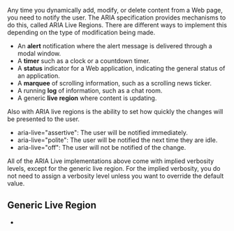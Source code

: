 Any time you dynamically add, modify, or delete content from a Web page,
you need to notify the user. The ARIA specification provides mechanisms
to do this, called ARIA Live Regions. There are different ways to
implement this depending on the type of modification being made.

-   An **alert** notification where the alert message is delivered
    through a modal window.
-   A **timer** such as a clock or a countdown timer.
-   A **status** indicator for a Web application, indicating the general
    status of an application.
-   A **marquee** of scrolling information, such as a scrolling news
    ticker.
-   A running **log** of information, such as a chat room.
-   A generic **live region** where content is updating.

Also with ARIA live regions is the ability to set how quickly the
changes will be presented to the user.

-   aria-live="assertive": The user will be notified immediately.
-   aria-live="polite": The user will be notified the next time they are
    idle.
-   aria-live="off": The user will not be notified of the change.

All of the ARIA Live implementations above come with implied verbosity
levels, except for the generic live region. For the implied verbosity,
you do not need to assign a verbosity level unless you want to override
the default value.

Generic Live Region
-------------------

-   

